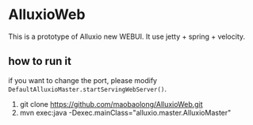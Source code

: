 # AlluxioWeb
This is a prototype of Alluxio new WEBUI. It use jetty + spring + velocity. 

## how to run it

if you want to change the port, please modify `DefaultAlluxioMaster.startServingWebServer()`. 

1. git clone https://github.com/maobaolong/AlluxioWeb.git
2. mvn exec:java -Dexec.mainClass="alluxio.master.AlluxioMaster"
